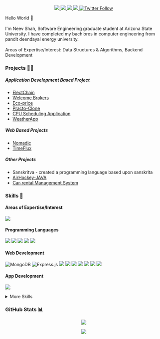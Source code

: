 <!-- <p align="center"> -->
<!--   <img src="Banner.jpg">
</p> -->



<p align="center">
  <a href="https://www.linkedin.com/in/neev-shah-832339175/">
    <img src="https://img.shields.io/badge/LinkedIn-0077B5?style=flat&logo=linkedin&logoColor=white">
  </a>
  <!--
  <a href="https://nisargkapkar.medium.com/">
    <img src="https://img.shields.io/badge/Medium-12100E?style=flat&logo=medium&logoColor=white">
  </a>
  <a href="https://nisargkapkar.hashnode.dev/">
    <img src="https://img.shields.io/badge/Hashnode-2962FF?style=flat&logo=hashnode&logoColor=white">
  </a>
  -->
  
  
  <a href="https://www.kaggle.com/neevshah1273">
    <img src="https://img.shields.io/badge/Kaggle-2596BE?style=flat&logo=kaggle&logoColor=white">
  </a>
  <a href="https://www.codechef.com/users/neev3">
    <img src="https://img.shields.io/badge/Codechef-5B4638?style=flat&logo=codechef&logoColor=white">
  </a>
  <a href="mailto:neevshah1273@gmail.com">
    <img src="https://img.shields.io/badge/Gmail-D14836?style=flat&logo=gmail&logoColor=white">
  </a>
  <a href="https://twitter.com/NeevShah11">
    <img alt="Twitter Follow" src="https://img.shields.io/twitter/follow/Neevshah11?style=social">
  </a>
  
</p>

Hello World 👋
<br/>
<br/>
I'm Neev Shah, Software Engineering graduate student at Arizona State University. I have completed my bachlores in computer engineering from pandit deendayal energy university. 
<br/>
<br/>
Areas of Expertise/Interest: Data Structures & Algorithms, Backend Development

<h3>
  Projects 👨‍💻
</h3>
<h5>
  Application Development Based Project
</h5>
<ul>
  <li><a href="https://github.com/neevshah1273/ElectChain">ElectChain</a></li>
  <li><a href="https://play.google.com/store/apps/details?id=com.welcomebroker.welcome_broker&pli=1">Welcome Brokers</a></li>
  <li><a href="https://github.com/neevshah1273/ecoprice-app">Eco-price</a></li>
  <li><a href="https://github.com/neevshah1273/practo-clone">Practo-Clone</a></li>
  <li><a href="https://github.com/neevshah1273/CPU-Scheduling">CPU Scheduling Application</a></li>
  <li><a href="https://github.com/neevshah1273/WeatherApp">WeatherApp</a></li>

</ul>
<h5>
  Web Based Projects
  </h5>
<ul>
  
  <li><a href="https://github.com/neevshah1273/Nomadic">Nomadic</a></li>
  <li><a href="https://github.com/ParthPrajapati43/WebT_Project_Timeflux">TimeFlux</a></li>
</ul>
<h5> 
  Other Projects
</h5>

<ul>
  <li> Sanskritva - created a programming language based upon sanskrita </li>
  <li><a href="https://github.com/neevshah1273/AIRHOCKY">AirHockey-JAVA</a></li>
  <li><a href="https://github.com/neevshah1273/Car-Rental-Management-System">Car-rental Management System</a></li>
</ul>





<h3>
  Skills 💼
</h3>
<h4>Areas of Expertise/Interest</h4>
<p>
    <img src="https://img.shields.io/badge/Data%20Structures%20&%20Algorithms-3E50C1?style=flat&logoColor=white">
</p>
<h4>Programming Languages</h4>
<p>
  <img src="https://img.shields.io/badge/Python-14354C?style=flat&logo=python&logoColor=white">
  <img src="https://img.shields.io/badge/C%2B%2B-00599C?style=flat&logo=c%2B%2B&logoColor=white">
  <img src="https://img.shields.io/badge/C-00599C?style=flat&logo=c&logoColor=white">
  <img src="https://badges.aleen42.com/src/java.svg">
  <img src="https://img.shields.io/badge/Solidity-e6e6e6?style=for-the-badge&logo=solidity&logoColor=black">
</p>

<h4>Web Development</h4>
<p>
  <img alt="MongoDB" src ="https://img.shields.io/badge/MongoDB-%234ea94b.svg?style=for-the-badge&logo=mongodb&logoColor=white"/>
  <img alt="Express.js" src="https://img.shields.io/badge/express.js-%23404d59.svg?style=for-the-badge&logo=express&logoColor=%2361DAFB"/>
  <img src="https://badges.aleen42.com/src/react.svg">
  <img src="https://badges.aleen42.com/src/node.svg">
  <img src="https://badges.aleen42.com/src/redux.svg">
  <img src="https://img.shields.io/badge/HTML5-E34F26?style=flat&logo=html5&logoColor=white">
  <img src="https://img.shields.io/badge/CSS3-1572B6?style=flat&logo=css3&logoColor=white">
  <img src="https://badges.aleen42.com/src/javascript.svg">
  <img src="https://img.shields.io/badge/Bootstrap-7952B3?style=flat&logo=Bootstrap&logoColor=white">
</p>
<h4>App Development</h4>
<p>
  <img src="https://img.shields.io/badge/-Flutter-blue">
</p>
<details>
  <summary>More Skills</summary>
  <p>
  <img src="https://img.shields.io/badge/MySQL-4479A1?style=flat&logo=MySQL&logoColor=white">
  <img src="https://img.shields.io/badge/Inkscape-000000?style=flat&logo=Inkscape&logoColor=white">
  <img src="https://img.shields.io/badge/Adobe%20XD-FF61F6?style=flat&logo=Adobe%20XD&logoColor=white">
  <img src="https://img.shields.io/badge/Canva-00C4CC?style=flat&logo=Canva&logoColor=white">
  </p>
</details>

<h3>
  GitHub Stats 📊
</h3>
<p align="center">
  <img src="https://github-readme-stats.vercel.app/api?username=neevshah1273&show_icons=true&theme=vision-friendly-dark">
</p>
<p align="center">
  <img src="https://github-readme-stats.vercel.app/api/top-langs/?username=neevshah1273&theme=vision-friendly-dark">
</p>

